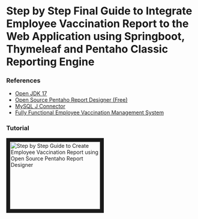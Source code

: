 
# Step by Step Final Guide to Integrate Employee Vaccination Report to the Web Application using Springboot, Thymeleaf and Pentaho Classic Reporting Engine

### References
<ul>
 <li><a href="https://jdk.java.net/17/">Open JDK 17</a></li>
 <li><a href="https://sourceforge.net/projects/pentaho/files/Pentaho-9.3/client-tools/prd-ce-9.3.0.0-428.zip/download">Open Source Pentaho Report Designer (Free)</a></li>
 <li><a href="https://mvnrepository.com/artifact/mysql/mysql-connector-java/8.0.30">MySQL J Connector</a></li>
 <li><a href="https://evmsall.herokuapp.com">Fully Functional Employee Vaccination Management System</a></li>
</ul>

### Tutorial
<a href="http://www.youtube.com/watch?feature=player_embedded&v=LzUwuxK0JD8" target="_blank"><img src="http://img.youtube.com/vi/LzUwuxK0JD8/0.jpg" alt="Step by Step Guide to Create Employee Vaccination Report using Open Source Pentaho Report Designer" width="240" height="180" border="10" /></a>

